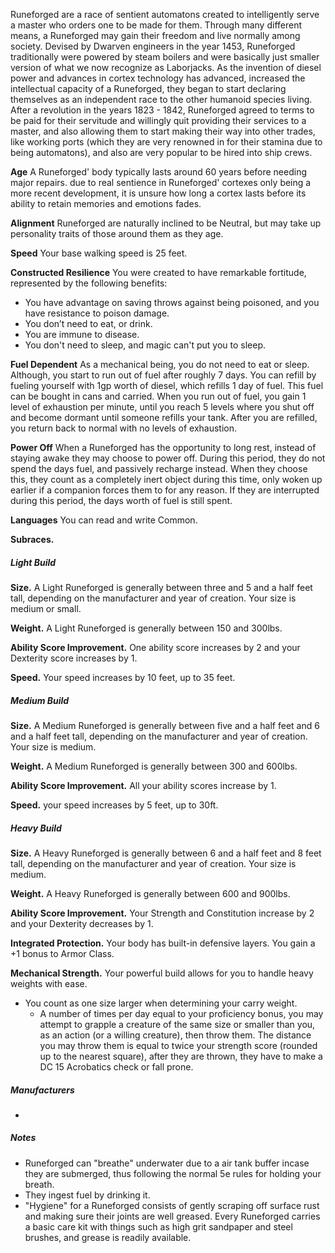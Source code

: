 Runeforged are a race of sentient automatons created to intelligently serve a master who orders one to be made for them. Through many different means, a Runeforged may gain their freedom and live normally among society. Devised by Dwarven engineers in the year 1453, Runeforged traditionally were powered by steam boilers and were basically just smaller version of what we now recognize as Laborjacks. As the invention of diesel power and advances in cortex technology has advanced, increased the intellectual capacity of a Runeforged, they began to start declaring themselves as an independent race to the other humanoid species living. After a revolution in the years 1823 - 1842, Runeforged agreed to terms to be paid for their servitude and willingly quit providing their services to a master, and also allowing them to start making their way into other trades, like working ports (which they are very renowned in for their stamina due to being automatons), and also are very popular to be hired into ship crews. 

**Age**
A Runeforged' body typically lasts around 60 years before needing major repairs. due to real sentience in Runeforged' cortexes only being a more recent development, it is unsure how long a cortex lasts before its ability to retain memories and emotions fades.

**Alignment**
Runeforged are naturally inclined to be Neutral, but may take up personality traits of those around them as they age.

**Speed**
Your base walking speed is 25 feet.

**Constructed Resilience**
You were created to have remarkable fortitude, represented by the following benefits:
- You have advantage on saving throws against being poisoned, and you have resistance to poison damage.
- You don’t need to eat, or drink.
- You are immune to disease.
- You don't need to sleep, and magic can't put you to sleep.

**Fuel Dependent**
As a mechanical being, you do not need to eat or sleep. Although, you start to run out of fuel after roughly 7 days. You can refill by fueling yourself with 1gp worth of diesel, which refills 1 day of fuel. This fuel can be bought in cans and carried. When you run out of fuel, you gain 1 level of exhaustion per minute, until you reach 5 levels where you shut off and become dormant until someone refills your tank. After you are refilled, you return back to normal with no levels of exhaustion.

**Power Off**
When a Runeforged has the opportunity to long rest, instead of staying awake they may choose to power off. During this period, they do not spend the days fuel, and passively recharge instead. When they choose this, they count as a completely inert object during this time, only woken up earlier if a companion forces them to for any reason. If they are interrupted during this period, the days worth of fuel is still spent.

**Languages**
You can read and write Common.

**Subraces.**

##### Light Build

**Size.** A Light Runeforged is generally between three and 5 and a half feet tall, depending on the manufacturer and year of creation. Your size is medium or small.

**Weight.** A Light Runeforged is generally between 150 and 300lbs.

**Ability Score Improvement.** One ability score increases by 2 and your Dexterity score increases by 1.

**Speed.** Your speed increases by 10 feet, up to 35 feet. 



##### Medium Build

**Size.** A Medium Runeforged is generally between five and a half feet and 6 and a half feet tall, depending on the manufacturer and year of creation. Your size is medium.

**Weight.** A Medium Runeforged is generally between 300 and 600lbs.

**Ability Score Improvement.** All your ability scores increase by 1.

**Speed.** your speed increases by 5 feet, up to 30ft.

##### Heavy Build

**Size.** A Heavy Runeforged is generally between 6 and a half feet and 8 feet tall, depending on the manufacturer and year of creation. Your size is medium.

**Weight.** A Heavy Runeforged is generally between 600 and 900lbs.

**Ability Score Improvement.** Your Strength and Constitution increase by 2 and your Dexterity decreases by 1.

**Integrated Protection.** Your body has built-in defensive layers. You gain a +1 bonus to Armor Class.

**Mechanical Strength.** Your powerful build allows for you to handle heavy weights with ease.
- You count as one size larger when determining your carry weight.
	- A number of times per day equal to your proficiency bonus, you may attempt to grapple a creature of the same size or smaller than you, as an action (or a willing creature), then throw them. The distance you may throw them is equal to twice your strength score (rounded up to the nearest square), after they are thrown, they have to make a DC 15 Acrobatics check or fall prone.

##### Manufacturers

- 
##### Notes

- Runeforged can "breathe" underwater due to a air tank buffer incase they are submerged, thus following the normal 5e rules for holding your breath.
- They ingest fuel by drinking it.
- "Hygiene" for a Runeforged consists of gently scraping off surface rust and making sure their joints are well greased. Every Runeforged carries a basic care kit with things such as high grit sandpaper and steel brushes, and grease is readily available.
